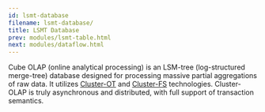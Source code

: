 ```yaml
---
id: lsmt-database
filename: lsmt-database/
title: LSMT Database
prev: modules/lsmt-table.html
next: modules/dataflow.html
---
```

Cube OLAP (online analytical processing) is an LSM-tree (log-structured merge-tree) database designed for processing massive partial aggregations of raw data. It utilizes [Cluster-OT](ot.html) and [Cluster-FS](fs.html) technologies. 
Cluster-OLAP is truly asynchronous and distributed, with full support of transaction semantics. 
